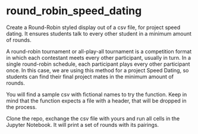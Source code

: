 # round_robin_speed_dating
Create a Round-Robin styled display out of a csv file, for project speed dating. It ensures students talk to every other student in a minimum amount of rounds. 

A round-robin tournament or all-play-all tournament is a competition format in which each contestant meets every other participant, usually in turn. In a single round-robin schedule, each participant plays every other participant once. In this case, we are using this method for a project Speed Dating, so students can find their final project mates in the minimum amount of rounds.

You will find a sample csv with fictional names to try the function. Keep in mind that the function expects a file with a header, that will be dropped in the process.

Clone the repo, exchange the csv file with yours and run all cells in the Jupyter Notebook.
It will print a set of rounds with its pairings. 